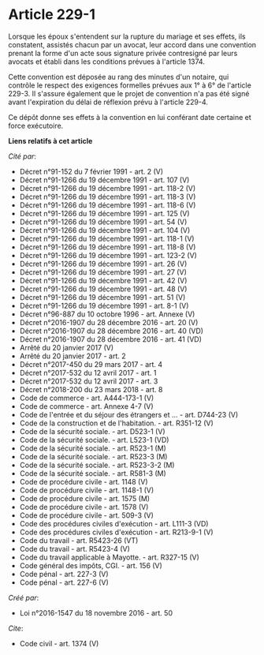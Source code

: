 # Article 229-1

Lorsque les époux s'entendent sur la rupture du mariage et ses effets, ils constatent, assistés chacun par un avocat, leur
accord dans une convention prenant la forme d'un acte sous signature privée contresigné par leurs avocats et établi dans les
conditions prévues à l'article 1374. 

Cette convention est déposée au rang des minutes d'un notaire, qui contrôle le respect des exigences formelles prévues aux 1°
à 6° de l'article 229-3. Il s'assure également que le projet de convention n'a pas été signé avant l'expiration du délai de
réflexion prévu à l'article 229-4. 

Ce dépôt donne ses effets à la convention en lui conférant date certaine et force exécutoire.

**Liens relatifs à cet article**

_Cité par_:

  - Décret n°91-152 du 7 février 1991 - art. 2 (V)
  - Décret n°91-1266 du 19 décembre 1991 - art. 107 (V)
  - Décret n°91-1266 du 19 décembre 1991 - art. 118-2 (V)
  - Décret n°91-1266 du 19 décembre 1991 - art. 118-3 (V)
  - Décret n°91-1266 du 19 décembre 1991 - art. 118-6 (V)
  - Décret n°91-1266 du 19 décembre 1991 - art. 125 (V)
  - Décret n°91-1266 du 19 décembre 1991 - art. 54 (V)
  - Décret n°91-1266 du 19 décembre 1991 - art. 104 (V)
  - Décret n°91-1266 du 19 décembre 1991 - art. 118-1 (V)
  - Décret n°91-1266 du 19 décembre 1991 - art. 118-8 (V)
  - Décret n°91-1266 du 19 décembre 1991 - art. 123-2 (V)
  - Décret n°91-1266 du 19 décembre 1991 - art. 26 (V)
  - Décret n°91-1266 du 19 décembre 1991 - art. 27 (V)
  - Décret n°91-1266 du 19 décembre 1991 - art. 42 (V)
  - Décret n°91-1266 du 19 décembre 1991 - art. 48 (V)
  - Décret n°91-1266 du 19 décembre 1991 - art. 51 (V)
  - Décret n°91-1266 du 19 décembre 1991 - art. 8-1 (V)
  - Décret n°96-887 du 10 octobre 1996 - art. Annexe (V)
  - Décret n°2016-1907 du 28 décembre 2016 - art. 20 (V)
  - Décret n°2016-1907 du 28 décembre 2016 - art. 40 (VD)
  - Décret n°2016-1907 du 28 décembre 2016 - art. 41 (VD)
  - Arrêté du 20 janvier 2017 (V)
  - Arrêté du 20 janvier 2017 - art. 2
  - Décret n°2017-450 du 29 mars 2017 - art. 4
  - Décret n°2017-532 du 12 avril 2017 - art. 1
  - Décret n°2017-532 du 12 avril 2017 - art. 3
  - Décret n°2018-200 du 23 mars 2018 - art. 8
  - Code de commerce - art. A444-173-1 (V)
  - Code de commerce - art. Annexe 4-7 (V)
  - Code de l'entrée et du séjour des étrangers et ... - art. D744-23 (V)
  - Code de la construction et de l'habitation. - art. R351-12 (V)
  - Code de la sécurité sociale. - art. D523-1 (V)
  - Code de la sécurité sociale. - art. L523-1 (VD)
  - Code de la sécurité sociale. - art. R523-1 (M)
  - Code de la sécurité sociale. - art. R523-3 (M)
  - Code de la sécurité sociale. - art. R523-3-2 (M)
  - Code de la sécurité sociale. - art. R581-3 (M)
  - Code de procédure civile - art. 1148 (V)
  - Code de procédure civile - art. 1148-1 (V)
  - Code de procédure civile - art. 1575 (M)
  - Code de procédure civile - art. 1578 (V)
  - Code de procédure civile - art. 509-3 (V)
  - Code des procédures civiles d'exécution - art. L111-3 (VD)
  - Code des procédures civiles d'exécution - art. R213-9-1 (V)
  - Code du travail - art. R5423-26 (VT)
  - Code du travail - art. R5423-4 (V)
  - Code du travail applicable à Mayotte. - art. R327-15 (V)
  - Code général des impôts, CGI. - art. 156 (V)
  - Code pénal - art. 227-3 (V)
  - Code pénal - art. 227-6 (V)

_Créé par_:

  - Loi n°2016-1547 du 18 novembre 2016 - art. 50

_Cite_:

  - Code civil - art. 1374 (V)
